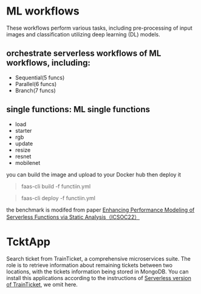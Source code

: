 # ML workflows

These workflows perform various tasks, including pre-processing of input images and classification utilizing deep learning (DL) models.
## orchestrate serverless workflows of ML workflows, including:
- Sequential(5 funcs)
- Parallel(6 funcs)
- Branch(7 funcs)
## single functions: ML single functions
- load
- starter
- rgb
- update
-  resize
-  resnet
-  mobilenet

you can build the image and upload to your Docker hub then deploy it
> faas-cli build -f functiin.yml

> faas-cli deploy -f functiin.yml


the benchmark is modifed from paper [Enhancing Performance Modeling of Serverless Functions via Static Analysis（ICSOC22）](https://springer.longhoe.net/chapter/10.1007/978-3-031-20984-0_5#google_vignette)

# TcktApp

Search ticket from TrainTicket, a comprehensive microservices suite. The role is to retrieve information about remaining tickets between two locations, with the tickets information being stored in MongoDB. You can install this applications according to the instructions of [Serverless version of TrainTicket](https://github.com/FudanSELab/serverless-trainticket), we omit here.
